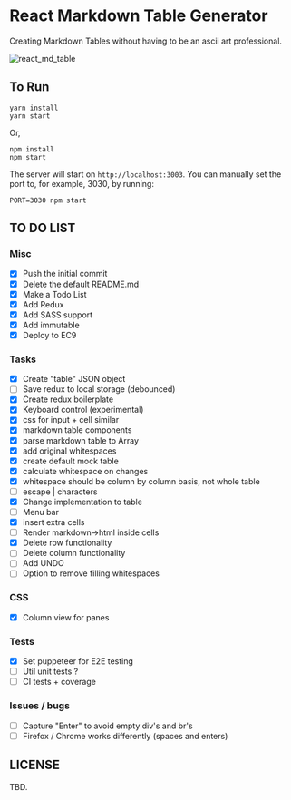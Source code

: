 # React Markdown Table Generator

Creating Markdown Tables without having to be an ascii art professional.

![react_md_table](https://user-images.githubusercontent.com/3508123/66262015-18d2c680-e813-11e9-8885-29439a869849.gif)

## To Run

```
yarn install
yarn start
```

Or,

```
npm install
npm start
```

The server will start on `http://localhost:3003`. You can manually set the port to, for example, 3030, by running:

```
PORT=3030 npm start
```

## TO DO LIST

### Misc

- [x] Push the initial commit
- [x] Delete the default README.md
- [x] Make a Todo List
- [x] Add Redux
- [x] Add SASS support
- [x] Add immutable
- [x] Deploy to EC9

### Tasks
- [x] Create "table" JSON object
- [ ] Save redux to local storage (debounced)
- [x] Create redux boilerplate
- [x] Keyboard control (experimental)
- [x] css for input + cell similar
- [x] markdown table components
- [x] parse markdown table to Array
- [x] add original whitespaces
- [x] create default mock table
- [x] calculate whitespace on changes
- [x] whitespace should be column by column basis, not whole table
- [ ] escape | characters
- [x] Change implementation to table
- [ ] Menu bar
- [x] insert extra cells
- [ ] Render markdown->html inside cells
- [x] Delete row functionality
- [ ] Delete column functionality
- [ ] Add UNDO
- [ ] Option to remove filling whitespaces

### CSS
- [x] Column view for panes

### Tests
- [x] Set puppeteer for E2E testing
- [ ] Util unit tests ?
- [ ] CI tests + coverage

### Issues / bugs
- [ ] Capture "Enter" to avoid empty div's and br's
- [ ] Firefox / Chrome works differently (spaces and enters)

## LICENSE

TBD.
